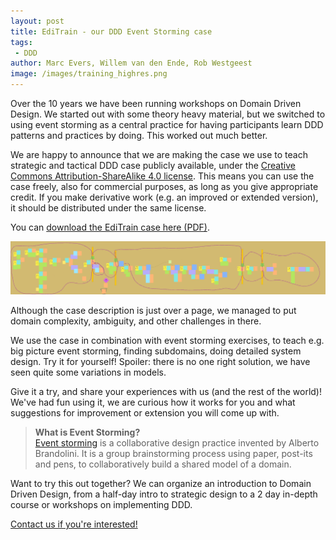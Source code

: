 ```yaml
---
layout: post
title: EdiTrain - our DDD Event Storming case
tags:
 - DDD
author: Marc Evers, Willem van den Ende, Rob Westgeest
image: /images/training_highres.png
---
```


Over the 10 years we have been running workshops on Domain Driven Design. We started out with some theory heavy material, but we switched to using event storming as a central practice for having participants learn DDD patterns and practices by doing. This worked out much better.


We are happy to announce that we are making the case we use to teach strategic and tactical DDD case publicly available, under the [Creative Commons Attribution-ShareAlike 4.0 license](https://creativecommons.org/licenses/by-sa/4.0/). This means you can use the case freely, also for commercial purposes, as long as you give appropriate credit. If you make derivative work (e.g. an improved or extended version), it should be distributed under the same license.

You can [download the EdiTrain case here (PDF)](/attachments/editrain-20250602.pdf).

![zoomed out picture of an event storming result in Miro](/attachments/blogposts/2025/eventstorm-in-miro.png)

Although the case description is just over a page, we managed to put domain complexity, ambiguity, and other challenges in there.

We use the case in combination with event storming exercises, to teach e.g. big picture event storming, finding subdomains, doing detailed system design. Try it for yourself! Spoiler: there is no one right solution, we have seen quite some variations in models.

Give it a try, and share your experiences with us (and the rest of the world)! We've had fun using it, we are curious how it works for you and what suggestions for improvement or extension you will come up with.

> **What is Event Storming?**  
> [Event storming](https://www.avanscoperta.it/it/eventstorming/) is a collaborative design practice invented by Alberto Brandolini. It is a group brainstorming process using paper, post-its and pens, to collaboratively build a shared model of a domain.

<aside>
  <p>
Want to try this out together? We can organize an introduction to Domain Driven Design, from a half-day intro to strategic design to a 2 day in-depth course or workshops on implementing DDD.
  </p>
  <p><div>
    <a href="/contact">Contact us if you're interested!</a>
  </div></p>
</aside>

